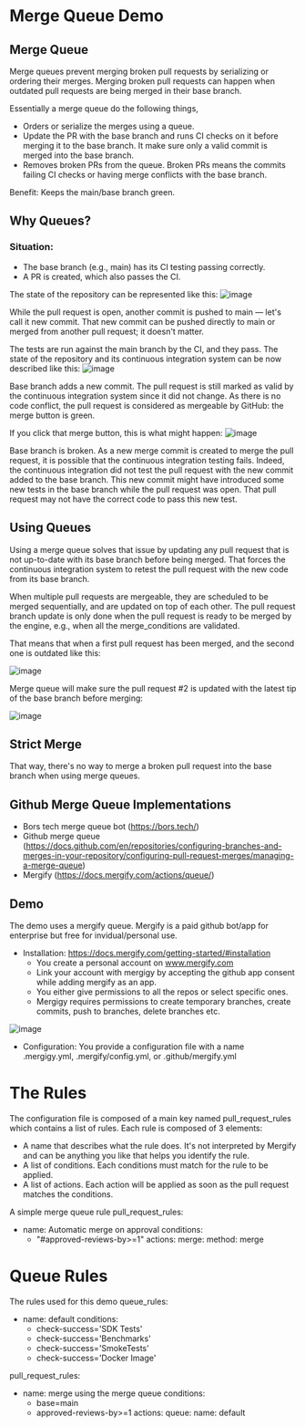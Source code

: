 # Merge Queue Demo

## Merge Queue

Merge queues prevent merging broken pull requests by serializing or ordering their merges. Merging broken pull requests can happen when outdated pull requests are being merged in their base branch. 

Essentially a merge queue do the following things,
 - Orders or serialize the merges using a queue.
 - Update the PR with the base branch and runs CI checks on it before merging it to the base branch. It make sure only a valid commit is merged into      the base branch.
 - Removes broken PRs from the queue. Broken PRs means the commits failing CI checks or having merge conflicts with the base branch.

Benefit:
Keeps the main/base branch green.

## Why Queues?

### Situation:
- The base branch (e.g., main) has its CI testing passing correctly.
- A PR is created, which also passes the CI.

The state of the repository can be represented like this:
![image](https://user-images.githubusercontent.com/59575775/213455560-a0a5d37d-deff-48af-9f2f-d9d42b342a1b.png)

While the pull request is open, another commit is pushed to main — let's call it new commit. That new commit can be pushed directly to main or merged from another pull request; it doesn't matter.

The tests are run against the main branch by the CI, and they pass. The state of the repository and its continuous integration system can be now described like this:
![image](https://user-images.githubusercontent.com/59575775/213455909-442b4af7-8cc8-455c-b3a6-8a9689b142bd.png)

Base branch adds a new commit. The pull request is still marked as valid by the continuous integration system since it did not change. As there is no code conflict, the pull request is considered as mergeable by GitHub: the merge button is green.

If you click that merge button, this is what might happen:
![image](https://user-images.githubusercontent.com/59575775/213456170-5f2271c0-dd43-43ba-aca6-4d9f0caf0d92.png)

Base branch is broken. As a new merge commit is created to merge the pull request, it is possible that the continuous integration testing fails. Indeed, the continuous integration did not test the pull request with the new commit added to the base branch. This new commit might have introduced some new tests in the base branch while the pull request was open. That pull request may not have the correct code to pass this new test.


## Using Queues

Using a merge queue solves that issue by updating any pull request that is not up-to-date with its base branch before being merged. That forces the continuous integration system to retest the pull request with the new code from its base branch.

When multiple pull requests are mergeable, they are scheduled to be merged sequentially, and are updated on top of each other. The pull request branch update is only done when the pull request is ready to be merged by the engine, e.g., when all the merge_conditions are validated.

That means that when a first pull request has been merged, and the second one is outdated like this:

![image](https://user-images.githubusercontent.com/59575775/213458215-9fb5367c-94ea-473c-842a-61fb3fdbf1f8.png)


Merge queue will make sure the pull request #2 is updated with the latest tip of the base branch before merging:

![image](https://user-images.githubusercontent.com/59575775/213458359-6107ffcc-71c4-4a6a-9cf1-28da35641b14.png)


## Strict Merge
That way, there's no way to merge a broken pull request into the base branch when using merge queues.

## Github Merge Queue Implementations
- Bors tech merge queue bot (https://bors.tech/)
- Github merge queue (https://docs.github.com/en/repositories/configuring-branches-and-merges-in-your-repository/configuring-pull-request-merges/managing-a-merge-queue)
- Mergify (https://docs.mergify.com/actions/queue/)

## Demo
The demo uses a mergify queue. Mergify is a paid github bot/app for enterprise but free for invidual/personal use.
- Installation: https://docs.mergify.com/getting-started/#installation
  - You create a personal account on www.mergify.com
  - Link your account with mergigy by accepting the github app consent while adding mergify as an app.
  - You either give permissions to all the repos or select specific ones.
  - Mergigy requires permissions to create temporary branches, create commits, push to branches, delete branches etc.

![image](https://user-images.githubusercontent.com/59575775/213461070-c1ac3d3a-625c-4feb-b8c6-32aaa104e32b.png)

- Configuration: You provide a configuration file with a name .mergigy.yml, .mergify/config.yml, or .github/mergify.yml

# The Rules

The configuration file is composed of a main key named pull_request_rules which contains a list of rules.
Each rule is composed of 3 elements:
- A name that describes what the rule does. It's not interpreted by Mergify and can be anything you like that helps you identify the rule.
- A list of conditions. Each conditions must match for the rule to be applied.
- A list of actions. Each action will be applied as soon as the pull request matches the conditions.

A simple merge queue rule
pull_request_rules:
  - name: Automatic merge on approval 
    conditions:
      - "#approved-reviews-by>=1"
    actions:
      merge:
        method: merge
        
# Queue Rules
The rules used for this demo
 queue_rules:
   - name: default
     conditions:
       - check-success='SDK Tests'
       - check-success='Benchmarks'
       - check-success='SmokeTests'
       - check-success='Docker Image'

 pull_request_rules:
   - name: merge using the merge queue
     conditions:
       - base=main
       - approved-reviews-by>=1
     actions:
       queue:
         name: default

